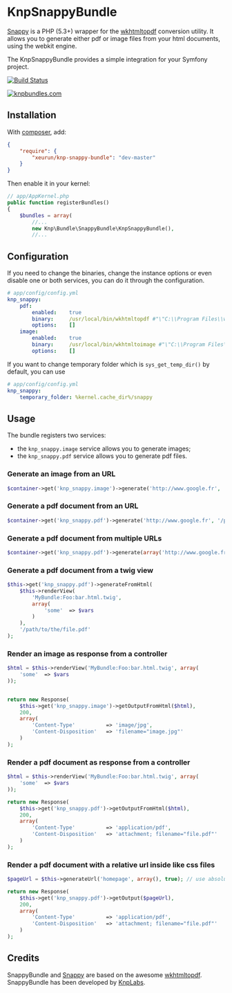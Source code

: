 KnpSnappyBundle
===============

[Snappy][snappy] is a PHP (5.3+) wrapper for the [wkhtmltopdf][wkhtmltopdf] conversion utility.
It allows you to generate either pdf or image files from your html documents, using the webkit engine.

The KnpSnappyBundle provides a simple integration for your Symfony project.

[![Build Status](https://secure.travis-ci.org/KnpLabs/KnpSnappyBundle.png)](http://travis-ci.org/KnpLabs/KnpSnappyBundle)

[![knpbundles.com](http://knpbundles.com/KnpLabs/KnpSnappyBundle/badge-short)](http://knpbundles.com/KnpLabs/KnpSnappyBundle)

Installation
------------

With [composer](http://packagist.org), add:

```json
{
    "require": {
        "xeurun/knp-snappy-bundle": "dev-master"
    }
}
```

Then enable it in your kernel:

```php
// app/AppKernel.php
public function registerBundles()
{
    $bundles = array(
        //...
        new Knp\Bundle\SnappyBundle\KnpSnappyBundle(),
        //...
```
Configuration
-------------

If you need to change the binaries, change the instance options or even disable one or both services, you can do it through the configuration.

```yaml
# app/config/config.yml
knp_snappy:
    pdf:
        enabled:    true
        binary:     /usr/local/bin/wkhtmltopdf #"\"C:\\Program Files\\wkhtmltopdf\\bin\\wkhtmltopdf.exe\"" for Windows users
        options:    []
    image:
        enabled:    true
        binary:     /usr/local/bin/wkhtmltoimage #"\"C:\\Program Files\\wkhtmltopdf\\bin\\wkhtmltoimage.exe\"" for Windows users
        options:    []
```

If you want to change temporary folder which is ```sys_get_temp_dir()``` by default, you can use

```yaml
# app/config/config.yml
knp_snappy:
    temporary_folder: %kernel.cache_dir%/snappy
```

Usage
-----

The bundle registers two services:

 - the `knp_snappy.image` service allows you to generate images;
 - the `knp_snappy.pdf` service allows you to generate pdf files.

### Generate an image from an URL

```php
$container->get('knp_snappy.image')->generate('http://www.google.fr', '/path/to/the/image.jpg');
```

### Generate a pdf document from an URL

```php
$container->get('knp_snappy.pdf')->generate('http://www.google.fr', '/path/to/the/file.pdf');
```

### Generate a pdf document from multiple URLs

```php
$container->get('knp_snappy.pdf')->generate(array('http://www.google.fr', 'http://www.knplabs.com', 'http://www.google.com'), '/path/to/the/file.pdf');
```

### Generate a pdf document from a twig view

```php
$this->get('knp_snappy.pdf')->generateFromHtml(
    $this->renderView(
        'MyBundle:Foo:bar.html.twig',
        array(
            'some'  => $vars
        )
    ),
    '/path/to/the/file.pdf'
);
```

### Render an image as response from a controller

```php
$html = $this->renderView('MyBundle:Foo:bar.html.twig', array(
    'some'  => $vars
));


return new Response(
    $this->get('knp_snappy.image')->getOutputFromHtml($html),
    200,
    array(
        'Content-Type'          => 'image/jpg',
        'Content-Disposition'   => 'filename="image.jpg"'
    )
);
```

### Render a pdf document as response from a controller

```php
$html = $this->renderView('MyBundle:Foo:bar.html.twig', array(
    'some'  => $vars
));

return new Response(
    $this->get('knp_snappy.pdf')->getOutputFromHtml($html),
    200,
    array(
        'Content-Type'          => 'application/pdf',
        'Content-Disposition'   => 'attachment; filename="file.pdf"'
    )
);
```

### Render a pdf document with a relative url inside like css files

```php
$pageUrl = $this->generateUrl('homepage', array(), true); // use absolute path!

return new Response(
    $this->get('knp_snappy.pdf')->getOutput($pageUrl),
    200,
    array(
        'Content-Type'          => 'application/pdf',
        'Content-Disposition'   => 'attachment; filename="file.pdf"'
    )
);
```

Credits
-------

SnappyBundle and [Snappy][snappy] are based on the awesome [wkhtmltopdf][wkhtmltopdf].
SnappyBundle has been developed by [KnpLabs][KnpLabs].

[snappy]: https://github.com/KnpLabs/snappy
[wkhtmltopdf]: http://wkhtmltopdf.org
[KnpLabs]: http://www.knplabs.com
